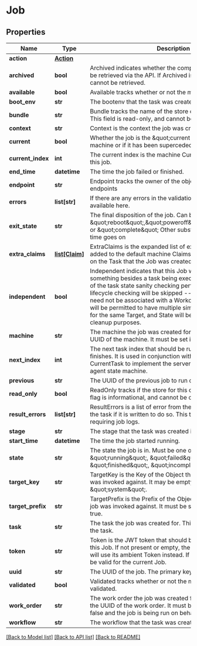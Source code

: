 # Job

## Properties
Name | Type | Description | Notes
------------ | ------------- | ------------- | -------------
**action** | [**Action**](Action.md) |  | [optional] 
**archived** | **bool** | Archived indicates whether the complete log for the job can be retrieved via the API.  If Archived is true, then the log cannot be retrieved. | 
**available** | **bool** | Available tracks whether or not the model passed validation. | [optional] 
**boot_env** | **str** | The bootenv that the task was created in. | [optional] 
**bundle** | **str** | Bundle tracks the name of the store containing this object. This field is read-only, and cannot be changed via the API. | [optional] 
**context** | **str** | Context is the context the job was created to run in. | [optional] 
**current** | **bool** | Whether the job is the \&quot;current one\&quot; for the machine or if it has been superceded. | 
**current_index** | **int** | The current index is the machine CurrentTask that created this job. | 
**end_time** | **datetime** | The time the job failed or finished. | [optional] 
**endpoint** | **str** | Endpoint tracks the owner of the object among DRP endpoints | [optional] 
**errors** | **list[str]** | If there are any errors in the validation process, they will be available here. | [optional] 
**exit_state** | **str** | The final disposition of the job. Can be one of \&quot;reboot\&quot;,\&quot;poweroff\&quot;,\&quot;stop\&quot;, or \&quot;complete\&quot; Other substates may be added as time goes on | [optional] 
**extra_claims** | [**list[Claim]**](Claim.md) | ExtraClaims is the expanded list of extra Claims that were added to the default machine Claims via the ExtraRoles field on the Task that the Job was created to run. | [optional] 
**independent** | **bool** | Independent indicates that this Job was created to track something besides a task being executed by an agent.  Most of the task state sanity checking performed by the job lifecycle checking will be skipped -- in particular, the job need not be associated with a Workorder or a Machine, it will be permitted to have multiple simultaneous Jobs in flight for the same Target, and State will be ignored for job cleanup purposes. | [optional] 
**machine** | **str** | The machine the job was created for.  This field must be the UUID of the machine. It must be set if Independent is false. | [optional] 
**next_index** | **int** | The next task index that should be run when this job finishes.  It is used in conjunction with the machine CurrentTask to implement the server side of the machine agent state machine. | 
**previous** | **str** | The UUID of the previous job to run on this machine. | [optional] 
**read_only** | **bool** | ReadOnly tracks if the store for this object is read-only. This flag is informational, and cannot be changed via the API. | [optional] 
**result_errors** | **list[str]** | ResultErrors is a list of error from the task.  This is filled in by the task if it is written to do so.  This tracks results without requiring job logs. | [optional] 
**stage** | **str** | The stage that the task was created in. | [optional] 
**start_time** | **datetime** | The time the job started running. | [optional] 
**state** | **str** | The state the job is in.  Must be one of \&quot;created\&quot;, \&quot;running\&quot;, \&quot;failed\&quot;, \&quot;finished\&quot;, \&quot;incomplete\&quot; | 
**target_key** | **str** | TargetKey is the Key of the Object that an Independent job was invoked against. It may be empty if TargetPrefix is \&quot;system\&quot;. | [optional] 
**target_prefix** | **str** | TargetPrefix is the Prefix of the Object that an Independent job was invoked against. It must be set if Independent is true. | [optional] 
**task** | **str** | The task the job was created for.  This will be the name of the task. | [optional] 
**token** | **str** | Token is the JWT token that should be used when running this Job.  If not present or empty, the Agent running the Job will use its ambient Token instead.  If set, the Token will only be valid for the current Job. | [optional] 
**uuid** | **str** | The UUID of the job.  The primary key. | 
**validated** | **bool** | Validated tracks whether or not the model has been validated. | [optional] 
**work_order** | **str** | The work order the job was created for.  This field must be the UUID of the work order. It must be set if Independent is false and the job is being run on behalf of a WorkOrder. | [optional] 
**workflow** | **str** | The workflow that the task was created in. | [optional] 

[[Back to Model list]](../README.md#documentation-for-models) [[Back to API list]](../README.md#documentation-for-api-endpoints) [[Back to README]](../README.md)


